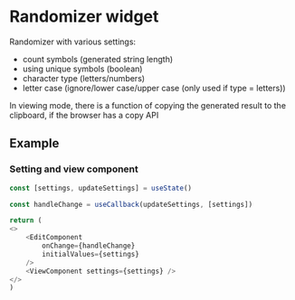 # Randomizer widget
Randomizer with various settings:
- count symbols (generated string length)
- using unique symbols (boolean)
- character type (letters/numbers)
- letter case (ignore/lower case/upper case (only used if type = letters))

In viewing mode, there is a function of copying the generated result to the clipboard, if the browser has a copy API

## Example 
### Setting and view component
```js
const [settings, updateSettings] = useState()

const handleChange = useCallback(updateSettings, [settings])

return (
<>
    <EditComponent
        onChange={handleChange}
        initialValues={settings}
    />
    <ViewComponent settings={settings} />
</>
)
```
